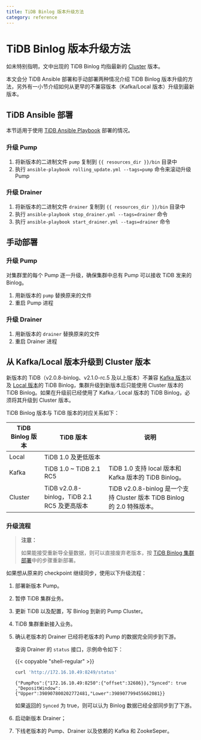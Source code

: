 ```yaml
---
title: TiDB Binlog 版本升级方法
category: reference
---
```


# TiDB Binlog 版本升级方法

如未特别指明，文中出现的 TiDB Binlog 均指最新的 [Cluster](/reference/tidb-binlog/overview.md) 版本。

本文会分 TiDB Ansible 部署和手动部署两种情况介绍 TiDB Binlog 版本升级的方法，另外有一小节介绍如何从更早的不兼容版本（Kafka/Local 版本）升级到最新版本。

## TiDB Ansible 部署

本节适用于使用 [TiDB Ansible Playbook](https://github.com/pingcap/tidb-ansible) 部署的情况。

### 升级 Pump

1. 将新版本的二进制文件 `pump` 复制到 `{{ resources_dir }}/bin` 目录中
2. 执行 `ansible-playbook rolling_update.yml --tags=pump` 命令来滚动升级 Pump

### 升级 Drainer

1. 将新版本的二进制文件 `drainer` 复制到 `{{ resources_dir }}/bin` 目录中
2. 执行 `ansible-playbook stop_drainer.yml --tags=drainer` 命令
3. 执行 `ansible-playbook start_drainer.yml --tags=drainer` 命令

## 手动部署

### 升级 Pump

对集群里的每个 Pump 逐一升级，确保集群中总有 Pump 可以接收 TiDB 发来的 Binlog。

1. 用新版本的 `pump` 替换原来的文件
2. 重启 Pump 进程

### 升级 Drainer

1. 用新版本的 `drainer` 替换原来的文件
2. 重启 Drainer 进程

## 从 Kafka/Local 版本升级到 Cluster 版本

新版本的 TiDB（v2.0.8-binlog、v2.1.0-rc.5 及以上版本）不兼容 [Kafka 版本](/reference/tidb-binlog/tidb-binlog-kafka.md)以及 [Local 版本](/reference/tidb-binlog/tidb-binlog-local.md)的 TiDB Binlog，集群升级到新版本后只能使用 Cluster 版本的 TiDB Binlog。如果在升级前已经使用了 Kafka／Local 版本的 TiDB Binlog，必须将其升级到 Cluster 版本。

TiDB Binlog 版本与 TiDB 版本的对应关系如下：

| TiDB Binlog 版本 | TiDB 版本 | 说明 |
|---|---|---|
| Local | TiDB 1.0 及更低版本 ||
| Kafka | TiDB 1.0 ~ TiDB 2.1 RC5 | TiDB 1.0 支持 local 版本和 Kafka 版本的 TiDB Binlog。 |
| Cluster | TiDB v2.0.8-binlog，TiDB 2.1 RC5 及更高版本 | TiDB v2.0.8-binlog 是一个支持 Cluster 版本 TiDB Binlog 的 2.0 特殊版本。 |

### 升级流程

> **注意：**
>
> 如果能接受重新导全量数据，则可以直接废弃老版本，按 [TiDB Binlog 集群部署](/reference/tidb-binlog/deploy.md)中的步骤重新部署。

如果想从原来的 checkpoint 继续同步，使用以下升级流程：

1. 部署新版本 Pump。
2. 暂停 TiDB 集群业务。
3. 更新 TiDB 以及配置，写 Binlog 到新的 Pump Cluster。
4. TiDB 集群重新接入业务。
5. 确认老版本的 Drainer 已经将老版本的 Pump 的数据完全同步到下游。

    查询 Drainer 的 `status` 接口，示例命令如下：

    {{< copyable "shell-regular" >}}

    ```bash
    curl 'http://172.16.10.49:8249/status'
    ```

    ```
    {"PumpPos":{"172.16.10.49:8250":{"offset":32686}},"Synced": true ,"DepositWindow":{"Upper":398907800202772481,"Lower":398907799455662081}}
    ```

    如果返回的 `Synced` 为 true，则可以认为 Binlog 数据已经全部同步到了下游。

6. 启动新版本 Drainer；
7. 下线老版本的 Pump、Drainer 以及依赖的 Kafka 和 ZookeSeper。
